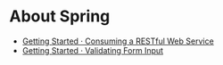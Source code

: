 # About Spring

-	[Getting Started · Consuming a RESTful Web Service](http://spring.io/guides/gs/consuming-rest/)
-	[Getting Started · Validating Form Input](http://spring.io/guides/gs/validating-form-input/)